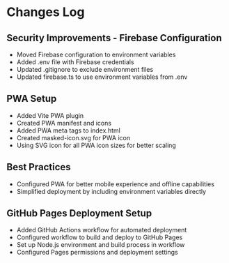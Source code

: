 # Changes Log

## Security Improvements - Firebase Configuration
- Moved Firebase configuration to environment variables
- Added .env file with Firebase credentials
- Updated .gitignore to exclude environment files
- Updated firebase.ts to use environment variables from .env

## PWA Setup
- Added Vite PWA plugin
- Created PWA manifest and icons
- Added PWA meta tags to index.html
- Created masked-icon.svg for PWA icon
- Using SVG icon for all PWA icon sizes for better scaling

## Best Practices
- Configured PWA for better mobile experience and offline capabilities
- Simplified deployment by including environment variables directly

## GitHub Pages Deployment Setup
- Added GitHub Actions workflow for automated deployment
- Configured workflow to build and deploy to GitHub Pages
- Set up Node.js environment and build process in workflow
- Configured Pages permissions and deployment settings
